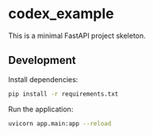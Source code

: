 # codex_example

This is a minimal FastAPI project skeleton.

## Development

Install dependencies:

```bash
pip install -r requirements.txt
```

Run the application:

```bash
uvicorn app.main:app --reload
```
